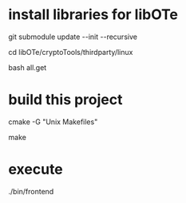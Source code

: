 # install libraries for libOTe

git submodule update --init --recursive

cd libOTe/cryptoTools/thirdparty/linux

bash all.get


# build this project

cmake  -G "Unix Makefiles"

make

# execute

./bin/frontend